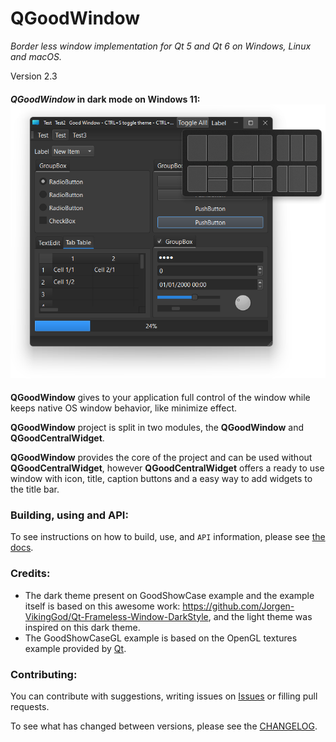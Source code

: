 # QGoodWindow

*Border less window implementation for Qt 5 and Qt 6 on Windows, Linux and macOS.*

Version 2.3

#### *QGoodWindow* in dark mode on Windows 11: ![](img/qgoodwindow.png)

**QGoodWindow** gives to your application full control of the window while keeps native OS window behavior, like minimize effect.

**QGoodWindow** project is split in two modules, the  **QGoodWindow** and **QGoodCentralWidget**.

**QGoodWindow** provides the core of the project and can be used without **QGoodCentralWidget**, however **QGoodCentralWidget** offers a ready to use window with icon, title, caption buttons and a easy way to add widgets to the title bar.

### **Building, using and API:**

To see instructions on how to build, use, and `API` information, please see [the docs](docs).

### **Credits:**

- The dark theme present on GoodShowCase example and the example itself is based on this awesome work: https://github.com/Jorgen-VikingGod/Qt-Frameless-Window-DarkStyle, and the light theme was inspired on this dark theme.
- The GoodShowCaseGL example is based on the OpenGL textures example provided by [Qt](https://doc.qt.io/qt-5/qtopengl-textures-example.html).

### **Contributing:**

You can contribute with suggestions, writing issues on [Issues](https://github.com/antonypro/QGoodWindow/issues) or filling pull requests.

To see what has changed between versions, please see the [CHANGELOG](CHANGELOG.md).
